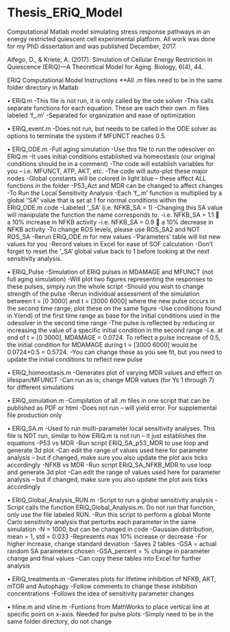 # Thesis_ERiQ_Model
Computational Matlab model simulating stress response pathways in an energy restricted quiescent cell experimental platform. All work was done for my PhD dissertation and was published December, 2017.

Alfego, D., & Kriete, A. (2017). Simulation of Cellular Energy Restriction in Quiescence (ERiQ)—A Theoretical Model for Aging. Biology, 6(4), 44.

ERiQ Computational Model Instructions
**All .m files need to be in the same folder directory in Matlab

•	ERiQ.m
-This file is not run, it is only called by the ode solver
  -This calls separate functions for each equation. These are each their own .m files labeled ‘f_.m’
    -Separated for organization and ease of optimization

•	ERiQ_event.m
  -Does not run, but needs to be called in the ODE solver as options to terminate the system if MFUNCT reaches 0.5.

•	ERiQ_ODE.m
  -Full aging simulation
  -Use this file to run the odesolver on ERiQ.m
    -It uses initial conditions established via homeostasis (our original conditions should be in a comment)
    -The code will establish variables for you – i.e. MFUNCT, ATP, AKT, etc.
    -The code will auto-plot these major nodes
  -Global constants will be colored in light blue – these affect ALL functions in the folder
    -P53_Act and MDR can be changed to affect changes
    -To Run the Local Sensitivity Analysis
      -Each ‘f_.m’ function is multiplied by a global “SA” value that is set at 1 for normal conditions within the ERiQ_ODE.m code
        -Labeled ‘_SA’ (i.e. NFKB_SA = 1)
      -Changing this SA value will manipulate the function the name corresponds to.
        -i.e. NFKB_SA = 1.1  a 10% increase in NFKB activity
        -i.e. NFKB_SA = 0.9  a 10% decrease in NFKB activity
      -To change ROS levels, please use ROS_SA2 and NOT ROS_SA
      -Rerun ERiQ_ODE.m for new values
        -‘Parameters’ table will list new values for you
        -Record values in Excel for ease of SOF calculation
        -Don’t forget to reset the ‘_SA’ global value back to 1 before looking at the next sensitivity analysis.

•	ERiQ_Pulse
  -Simulation of ERiQ pulses in MDAMAGE and MFUNCT (not full aging simulation)
  -Will plot two figures representing the responses to these pulses, simply run the whole script
  -Should you wish to change strength of the pulse
    -Rerun individual assessment of the simulation between t = [0 3000] and t = [3000 6000] where the new pulse occurs in the second time range; plot these on the same figure
      -Use conditions found in Y(end) of the first time range as base for the initial conditions used in the odesolver in the second time range
      -The pulse is reflected by reducing or increasing the value of a specific initial condition in the second range
        -I.e. at end of t = [0 3000], MDAMAGE = 0.0724. To reflect a pulse increase of 0.5, the initial condition for MDAMAGE during t = [3000 6000] would be 0.0724+0.5 = 0.5724.
        -You can change these as you see fit, but you need to update the initial conditions to reflect new pulse

•	ERiQ_homeostasis.m
  -Generates plot of varying MDR values and effect on lifespan/MFUNCT
  -Can run as is; change MDR values (for Ys 1 through 7) for different simulations

•	ERiQ_simulation.m
  -Compilation of all .m files in one script that can be published as PDF or html
  -Does not run – will yield error. For supplemental file production only

•	ERiQ_SA.m
  -Used to run multi-parameter local sensitivity analyses. This file is NOT run, similar to how ERiQ.m is not run – it just establishes the equations
  -P53 vs MDR
    -Run script ERiQ_SA_p53_MDR to use loop and generate 3d plot
      -Can edit the range of values used here for parameter analysis – but if changed, make sure you also update the plot axis ticks accordingly
  -NFKB vs MDR
    -Run script ERiQ_SA_NFKB_MDR to use loop and generate 3d plot
      -Can edit the range of values used here for parameter analysis – but if changed, make sure you also update the plot axis ticks accordingly

•	ERiQ_Global_Analysis_RUN.m
  -Script to run a global sensitivity analysis
  -Script calls the function ERiQ_Global_Analysis.m. Do not run that function, only use the file labeled RUN.
  -Run this script to perform a global Monte Carlo sensitivity analysis that perturbs each parameter in the same simulation
    -N = 1000, but can be changed in code
    -Gaussian distribution, mean = 1, std = 0.033
      -Represents max 10% increase or decrease
      -For higher increase, change standard deviation
  -Saves 2 tables
    -GSA = actual random SA parameters chosen
    -GSA_percent = % change in parameter change and final values
    -Can copy these tables into Excel for further analysis

•	ERiQ_treatments.m
  -Generates plots for lifetime inhibition of NFKB, AKT, mTOR and Autophagy
  -Follow comments to change these inhibition concentrations
    -Follows the idea of sensitivity parameter changes

•	hline.m and vline.m
  -Funtions from MathWorks to place vertical line at specific point on x-axis. Needed for pulse plots
  -Simply need to be in the same folder directory, do not change
